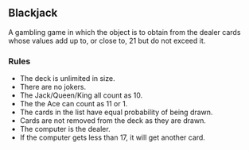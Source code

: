 ## Blackjack
A gambling game in which the object is to obtain from the dealer cards whose values add up to, or close to, 21 but do not exceed it.

### Rules

- The deck is unlimited in size. 
- There are no jokers. 
- The Jack/Queen/King all count as 10.
- The the Ace can count as 11 or 1.
- The cards in the list have equal probability of being drawn.
- Cards are not removed from the deck as they are drawn.
- The computer is the dealer.
- If the computer gets less than 17, it will get another card.